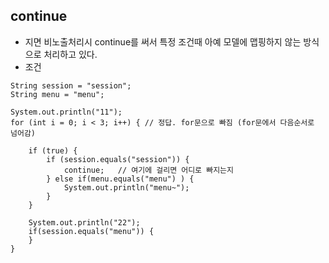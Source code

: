 ## continue  
- 지면 비노출처리시 continue를 써서 특정 조건때 아예 모델에 맵핑하지 않는 방식으로 처리하고 있다. 
- 조건  
  
```
String session = "session";
String menu = "menu";
```  
  
  
  
```
System.out.println("11");
for (int i = 0; i < 3; i++) { // 정답. for문으로 빠짐 (for문에서 다음순서로 넘어감)
	
	if (true) {
		if (session.equals("session")) {
			continue;	// 여기에 걸리면 어디로 빠지는지 
		} else if(menu.equals("menu") ) {
			System.out.println("menu~");
		}
	}
	
	System.out.println("22");
	if(session.equals("menu")) {
	}
}
```
  
